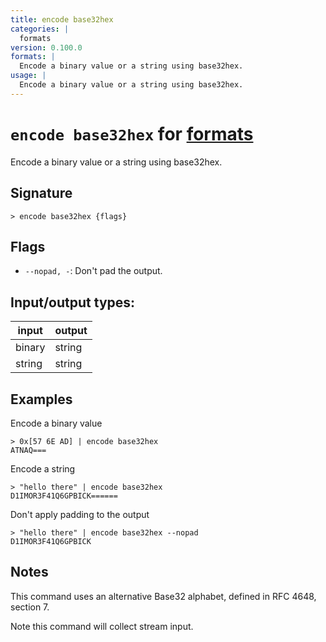 ```yaml
---
title: encode base32hex
categories: |
  formats
version: 0.100.0
formats: |
  Encode a binary value or a string using base32hex.
usage: |
  Encode a binary value or a string using base32hex.
---
```

<!-- This file is automatically generated. Please edit the command in https://github.com/nushell/nushell instead. -->

# `encode base32hex` for [formats](/commands/categories/formats.md)

<div class='command-title'>Encode a binary value or a string using base32hex.</div>

## Signature

```> encode base32hex {flags} ```

## Flags

 -  `--nopad, -`: Don't pad the output.


## Input/output types:

| input  | output |
| ------ | ------ |
| binary | string |
| string | string |
## Examples

Encode a binary value
```nu
> 0x[57 6E AD] | encode base32hex
ATNAQ===
```

Encode a string
```nu
> "hello there" | encode base32hex
D1IMOR3F41Q6GPBICK======
```

Don't apply padding to the output
```nu
> "hello there" | encode base32hex --nopad
D1IMOR3F41Q6GPBICK
```

## Notes
This command uses an alternative Base32 alphabet, defined in RFC 4648, section 7.

Note this command will collect stream input.
